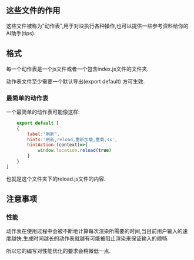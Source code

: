 ## 这些文件的作用

这些文件被称为"动作表",用于对块执行各种操作,也可以提供一些参考资料给你的AI助手(tips).

## 格式

每一个动作表是一个js文件或者一个包含index.js文件的文件夹.

动作表文件至少需要一个默认导出(export default) 方可生效.

### 最简单的动作表

一个最简单的动作表可能像这样:

```js
    export default [
    {
        label:"刷新",
        hints:'刷新,reload,重新加载,重载,sx',
        hintAction:(context)=>{
            window.location.reload(true)
        }
    }
]
```
也就是这个文件夹下的reload.js文件的内容.

## 注意事项

### 性能

动作表在使用过程中会被不断地计算每次渲染所需要的时间,当目前用户输入的速度越快,生成时间越长的动作表就越有可能被阻止渲染来保证输入的顺畅.

所以它的编写对性能优化的要求会稍微低一点.